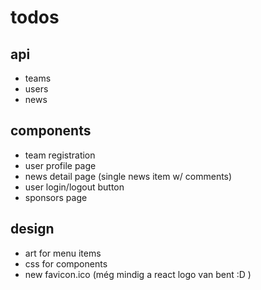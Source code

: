 # todos
## api
* teams
* users
* news

## components
* team registration
* user profile page
* news detail page (single news item w/ comments)
* user login/logout button
* sponsors page

## design
* art for menu items
* css for components
* new favicon.ico (még mindig a react logo van bent :D )
